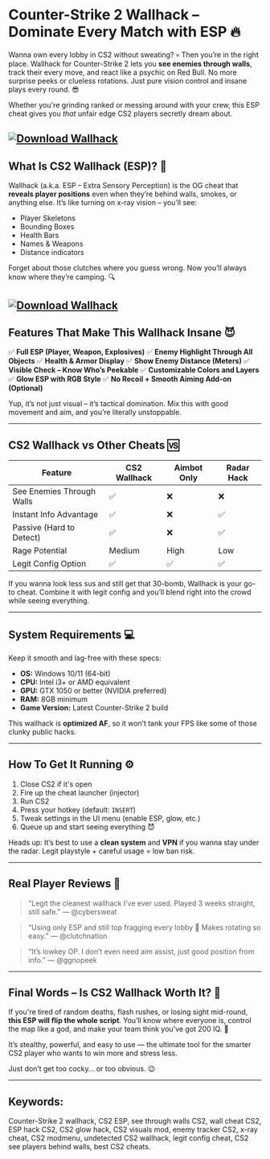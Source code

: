 # Counter-Strike 2 Wallhack – Dominate Every Match with ESP 🔥

Wanna own every lobby in CS2 without sweating? 💀 Then you’re in the right place. Wallhack for Counter-Strike 2 lets you **see enemies through walls**, track their every move, and react like a psychic on Red Bull. No more surprise peeks or clueless rotations. Just pure vision control and insane plays every round. 😎

Whether you're grinding ranked or messing around with your crew, this ESP cheat gives you *that* unfair edge CS2 players secretly dream about.

[![Download Wallhack](https://img.shields.io/badge/Download-Wallhack-blueviolet)](https://wecheaters.github.io/cheats/cs2)
---

## What Is CS2 Wallhack (ESP)? 👀

Wallhack (a.k.a. ESP – Extra Sensory Perception) is the OG cheat that **reveals player positions** even when they’re behind walls, smokes, or anything else. It’s like turning on x-ray vision – you’ll see:

* Player Skeletons
* Bounding Boxes
* Health Bars
* Names & Weapons
* Distance indicators

Forget about those clutches where you guess wrong. Now you’ll always know where they’re camping. 🔍

[![Download Wallhack](https://i.ytimg.com/vi/HE7ay9Zuhsc/maxresdefault.jpg)](https://wecheaters.github.io/cheats/cs2)
---

## Features That Make This Wallhack Insane 😈

✅ **Full ESP (Player, Weapon, Explosives)**
✅ **Enemy Highlight Through All Objects**
✅ **Health & Armor Display**
✅ **Show Enemy Distance (Meters)**
✅ **Visible Check – Know Who’s Peekable**
✅ **Customizable Colors and Layers**
✅ **Glow ESP with RGB Style**
✅ **No Recoil + Smooth Aiming Add-on (Optional)**

Yup, it’s not just visual – it’s tactical domination. Mix this with good movement and aim, and you’re literally unstoppable.

---

## CS2 Wallhack vs Other Cheats 🆚

| Feature                   | CS2 Wallhack | Aimbot Only | Radar Hack |
| ------------------------- | ------------ | ----------- | ---------- |
| See Enemies Through Walls | ✅            | ❌           | ❌          |
| Instant Info Advantage    | ✅            | ❌           | ✅          |
| Passive (Hard to Detect)  | ✅            | ❌           | ✅          |
| Rage Potential            | Medium       | High        | Low        |
| Legit Config Option       | ✅            | ✅           | ✅          |

If you wanna look less sus and still get that 30-bomb, Wallhack is your go-to cheat. Combine it with legit config and you’ll blend right into the crowd while seeing everything.

---

## System Requirements 💻

Keep it smooth and lag-free with these specs:

* **OS:** Windows 10/11 (64-bit)
* **CPU:** Intel i3+ or AMD equivalent
* **GPU:** GTX 1050 or better (NVIDIA preferred)
* **RAM:** 8GB minimum
* **Game Version:** Latest Counter-Strike 2 build

This wallhack is **optimized AF**, so it won’t tank your FPS like some of those clunky public hacks.

---

## How To Get It Running ⚙️

1. Close CS2 if it's open
2. Fire up the cheat launcher (injector)
3. Run CS2
4. Press your hotkey (default: `INSERT`)
5. Tweak settings in the UI menu (enable ESP, glow, etc.)
6. Queue up and start seeing everything 😈

Heads up: It’s best to use a **clean system** and **VPN** if you wanna stay under the radar. Legit playstyle + careful usage = low ban risk.

---

## Real Player Reviews 💬

> “Legit the cleanest wallhack I’ve ever used. Played 3 weeks straight, still safe.”
> — @cybersweat

> “Using only ESP and still top fragging every lobby 💪 Makes rotating so easy.”
> — @clutchnation

> “It’s lowkey OP. I don’t even need aim assist, just good position from info.”
> — @ggnopeek

---

## Final Words – Is CS2 Wallhack Worth It? 💯

If you're tired of random deaths, flash rushes, or losing sight mid-round, **this ESP will flip the whole script**. You’ll know where everyone is, control the map like a god, and make your team think you’ve got 200 IQ. 🧠

It’s stealthy, powerful, and easy to use — the ultimate tool for the smarter CS2 player who wants to win more and stress less.

Just don’t get too cocky… or too obvious. 😉

---

## Keywords:

Counter-Strike 2 wallhack, CS2 ESP, see through walls CS2, wall cheat CS2, ESP hack CS2, CS2 glow hack, CS2 visuals mod, enemy tracker CS2, x-ray cheat, CS2 modmenu, undetected CS2 wallhack, legit config cheat, CS2 see players behind walls, best CS2 cheats.
